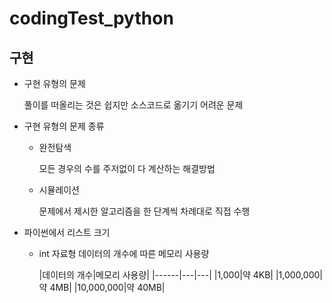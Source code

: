 # codingTest_python

## 구현

+ 구현 유형의 문제

  풀이를 떠올리는 것은 쉽지만 소스코드로 옮기기 어려운 문제
  
+ 구현 유형의 문제 종류

  * 완전탐색
    
    모든 경우의 수를 주저없이 다 계산하는 해결방법
    
  * 시뮬레이션
  
    문제에서 제시한 알고리즘을 한 단계씩 차례대로 직접 수행
    
+ 파이썬에서 리스트 크기

  * int 자료형 데이터의 개수에 따른 메모리 사용량
   
    |데이터의 개수|메모리 사용량|
    |------|---|---|
    |1,000|약 4KB|
    |1,000,000|약 4MB|
    |10,000,000|약 40MB|
